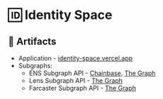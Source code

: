 # 🆔 Identity Space

## 🔗 Artifacts

- Application - [identity-space.vercel.app](https://identity-space.vercel.app/)
- Subgraphs:
  - ENS Subgraph API - [Chainbase](https://api.chainbase.online/v1/subgraph/u81c71f57/id/QmYk4R1vJMhYjojkMZETmERe7QpAkS6JRNxKxnQiNZf2J6), [The Graph](https://api.thegraph.com/subgraphs/name/kiv1n/identity-space-lens)
  - Lens Subgraph API - [The Graph](https://api.thegraph.com/subgraphs/name/kiv1n/identity-space-ens)
  - Farcaster Subgraph API - [The Graph](https://api.thegraph.com/subgraphs/name/kiv1n/identity-space-farcaster)
